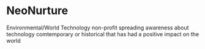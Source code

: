 # NeoNurture
Environmental/World Technology non-profit spreading awareness about technology comtemporary or historical that has had a positive impact on the world 
